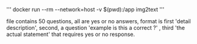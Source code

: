 '''
docker run --rm --network=host -v $(pwd):/app img2text
'''

file contains 50 questions, all are yes or no answers, format is first 'detail description', second, a question 'example is this a correct ?' , third 'the actual statement' that requires yes or no response.
